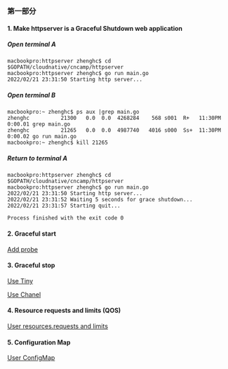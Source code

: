 ### 第一部分
#### 1. Make httpserver is a Graceful Shutdown web application
##### Open terminal A
```shell
macbookpro:httpserver zhenghc$ cd $GOPATH/cloudnative/cncamp/httpserver
macbookpro:httpserver zhenghc$ go run main.go
2022/02/21 23:31:50 Starting http server...
```
##### Open terminal B
```shell
macbookpro:~ zhenghc$ ps aux |grep main.go
zhenghc          21300   0.0  0.0  4268284    568 s001  R+   11:30PM   0:00.01 grep main.go
zhenghc          21265   0.0  0.0  4987740   4016 s000  Ss+  11:30PM   0:00.02 go run main.go
macbookpro:~ zhenghc$ kill 21265
```
##### Return to terminal A
```shell
macbookpro:httpserver zhenghc$ cd $GOPATH/cloudnative/cncamp/httpserver
macbookpro:httpserver zhenghc$ go run main.go
2022/02/21 23:31:50 Starting http server...
2022/02/21 23:31:52 Waiting 5 seconds for grace shutdown...
2022/02/21 23:31:57 Starting quit...

Process finished with the exit code 0
```

#### 2. Graceful start
[Add probe](../httpserver/deploy/httpserver-deploy.yaml)

#### 3. Graceful stop
[Use Tiny](../httpserver/Dockerfile)

[Use Chanel](../httpserver/main.go)

#### 4. Resource requests and limits (QOS)
[User resources.requests and limits](../httpserver/deploy/httpserver-deploy.yaml)

#### 5. Configuration Map
[User ConfigMap](../httpserver/deploy/httpserver-cm.yaml)